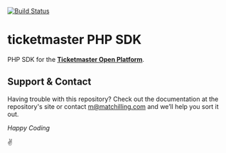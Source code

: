 [![Build Status](https://travis-ci.org/gigtoday/sdk-ticketmaster-php.svg?branch=master)](https://travis-ci.org/gigtoday/sdk-ticketmaster-php)

# ticketmaster PHP SDK

PHP SDK for the **[Ticketmaster Open Platform](http://developer.ticketmaster.com/)**.

## Support & Contact

Having trouble with this repository? Check out the documentation at the repository's site or contact m@matchilling.com and we’ll help you sort it out.

*Happy Coding*

:v:
